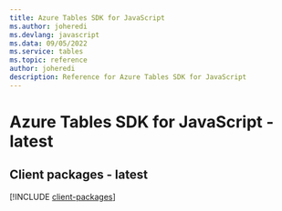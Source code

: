 ```yaml
---
title: Azure Tables SDK for JavaScript
ms.author: joheredi
ms.devlang: javascript
ms.data: 09/05/2022
ms.service: tables
ms.topic: reference
author: joheredi
description: Reference for Azure Tables SDK for JavaScript
---
```

# Azure Tables SDK for JavaScript - latest

## Client packages - latest
[!INCLUDE [client-packages](tables-client-index.md)]